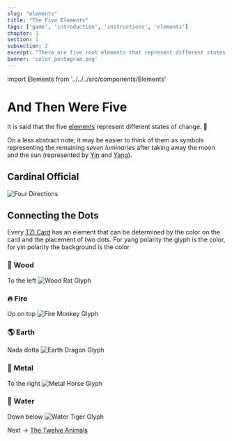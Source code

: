 ```yaml
---
slug: "elements"
title: "The Five Elements"
tags: ['game', 'introduction', 'instructions', 'elements']
chapter: 1
section: 1
subsection: 2
excerpt: "There are five root elements that represent different states of change."
banner: 'color_pentagram.png'
---
```


import Elements from '../../../src/components/Elements'

<Elements />

# And Then Were Five

It is said that the five [elements](elements) represent different states of change. 🤔

On a less abstract note, it may be easier to think of them as symbols representing the remaining *seven luminaries* after taking away the moon and the sun (represented by [Yin](yin) and [Yang](yang)).

## Cardinal Official

![Four Directions](four_directions.png)

## Connecting the Dots

Every [TZI Card](/) has an element that can be determined by the color on the card and the placement of two dots. For yang polarity the glyph is the color, for yin polarity the background is the color

### 🌲 Wood

To the left
![Wood Rat Glyph](wood_rat_glyph.png)

### 🔥 Fire

Up on top
![Fire Monkey Glyph](fire_monkey_glyph.png)

### 🌎 Earth

Nada dotta
![Earth Dragon Glyph](earth_dragon_glyph.png)

### 🎸 Metal

To the right
![Metal Horse Glyph](metal_horse_glyph.png)

### 🌊 Water

Down below
![Water Tiger Glyph](water_tiger_glyph.png)

Next -> [The Twelve Animals](animals)


